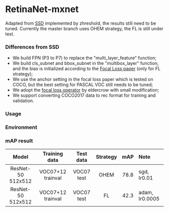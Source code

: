 # RetinaNet-mxnet
Adapted from [SSD](https://github.com/zhreshold/mxnet-ssd) implemented by zhreshold, the results still need to be tuned. Currently the master branch
 uses OHEM strategy, the FL is still under test.

### Differences from SSD
* We build FPN (P3 to P7) to replace the "multi_layer_feature" function;
* We build cls_subnet and bbox_subnet in the "multibox_layer" function, and the bias is initialized according to the [Focal Loss paper](https://arxiv.org/abs/1708.02002) (only for FL strategy);
* We use the anchor setting in the focal loss paper which is tested on COCO, but the best setting for PASCAL VOC still needs to be tuned;
* We adopt the [focal loss operator](https://github.com/eldercrow/focal_loss_mxnet_ssd) by eldercrow with small modification;
* We support converting COCO2017 data to rec format for training and validation.

### Usage

### Environment

### mAP result
|    Model    |    Training data    |    Test data    |    Strategy    |    mAP    |    Note    |
|:----------------:|:---------------:|:------------:|:---------------:|:------:|:---------------|
| ResNet-50 512x512 | VOC07+12 trainval | VOC07 test | OHEM | 78.8 | sgd, lr0.01 |
| ResNet-50 512x512 | VOC07+12 trainval | VOC07 test | FL | 42.3 | adam, lr0.0005 |
